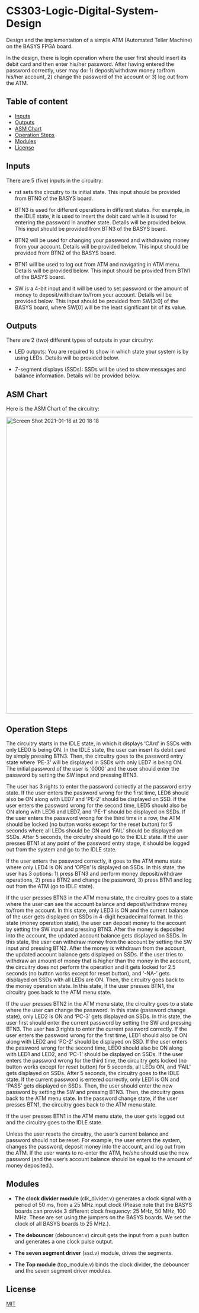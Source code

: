 # CS303-Logic-Digital-System-Design

Design and the implementation of a simple ATM (Automated Teller Machine) on the BASYS FPGA board.

In the design, there is login operation where the user first should insert its debit card and then enter his/her password. After having entered the password correctly, user may do: 1) deposit/withdraw money to/from his/her account, 2) change the password of the account or 3) log out from the ATM. 

## Table of content
* [Inputs](#inputs)
* [Outputs](#outputs)
* [ASM Chart](#asm-chart)
* [Operation Steps](#operation-steps)
* [Modules](#modules)
* [License](#license)

## Inputs

There are 5 (five) inputs in the circuitry:

*	rst sets the circuitry to its initial state. This input should be provided from BTN0 of the BASYS board.

*	BTN3 is used for different operations in different states. For example, in the IDLE state, it is used to insert the debit card while it is used for entering the password in another state. Details will be provided below. This input should be provided from BTN3 of the BASYS board.

*	BTN2 will be used for changing your password and withdrawing money from your account.  Details will be provided below. This input should be provided from BTN2 of the BASYS board.

*	BTN1 will be used to log out from ATM and navigating in ATM menu. Details will be provided below. This input should be provided from BTN1 of the BASYS board.

*	SW is a 4-bit input and it will be used to set password or the amount of money to deposit/withdraw to/from your account. Details will be provided below. This input should be provided from SW[3:0] of the BASYS board, where SW[0] will be the least significant bit of its value.

## Outputs
There are 2 (two) different types of outputs in your circuitry: 

*	LED outputs: You are required to show in which state your system is by using LEDs. Details will be provided below. 

*	7-segment displays (SSDs): SSDs will be used to show messages and balance information. Details will be provided below. 

## ASM Chart
Here is the ASM Chart of the circuitry:

<img width="800" alt="Screen Shot 2021-01-16 at 20 18 18" src="https://user-images.githubusercontent.com/37274614/104818431-aaafe880-5838-11eb-950f-74f31db82f53.png">

## Operation Steps
The circuitry starts in the IDLE state, in which it displays ‘CArd’ in SSDs with only LED0 is being ON. In the IDLE state, the user can insert its debit card by simply pressing BTN3. Then, the circuitry goes to the password entry state where ‘PE-3’ will be displayed in SSDs with only LED7 is being ON. The initial password of the user is ‘0000’ and the user should enter the password by setting the SW input and pressing BTN3.

The user has 3 rights to enter the password correctly at the password entry state. If the user enters the password wrong for the first time, LED6 should also be ON along with LED7 and ‘PE-2’ should be displayed on SSD. If the user enters the password wrong for the second time, LED5 should also be ON along with LED6 and LED7, and ‘PE-1’ should be displayed on SSDs. If the user enters the password wrong for the third time in a row, the ATM should be locked (no button works except for the reset button) for 5 seconds where all LEDs should be ON and ‘FAIL’ should be displayed on SSDs. After 5 seconds, the circuitry should go to the IDLE state. If the user presses BTN1 at any point of the password entry stage, it should be logged out from the system and go to the IDLE state.

If the user enters the password correctly, it goes to the ATM menu state where only LED4 is ON and ‘OPEn’ is displayed on SSDs. In this state, the user has 3 options: 1) press BTN3 and perform money deposit/withdraw operations, 2) press BTN2 and change the password, 3) press BTN1 and log out from the ATM (go to IDLE state).

If the user presses BTN3 in the ATM menu state, the circuitry goes to a state where the user can see the account balance and deposit/withdraw money to/from the account. In this state, only LED3 is ON and the current balance of the user gets displayed on SSDs in 4-digit hexadecimal format. In this state (money operation state), the user can deposit money to the account by setting the SW input and pressing BTN3. After the money is deposited into the account, the updated account balance gets displayed on SSDs. In this state, the user can withdraw money from the account by setting the SW input and pressing BTN2. After the money is withdrawn from the account, the updated account balance gets displayed on SSDs. If the user tries to withdraw an amount of money that is higher than the money in the account, the circuitry does not perform the operation and it gets locked for 2.5 seconds (no button works except for reset button), and ‘-NA-’ gets displayed on SSDs with all LEDs are ON. Then, the circuitry goes back to the money operation state. In this state, if the user presses BTN1, the circuitry goes back to the ATM menu state.

If the user presses BTN2 in the ATM menu state, the circuitry goes to a state where the user can change the password. In this state (password change state), only LED2 is ON and ‘PC-3’ gets displayed on SSDs. In this state, the user first should enter the current password by setting the SW and pressing BTN3. The user has 3 rights to enter the current password correctly. If the user enters the password wrong for the first time, LED1 should also be ON along with LED2 and ‘PC-2’ should be displayed on SSD. If the user enters the password wrong for the second time, LED0 should also be ON along with LED1 and LED2, and ‘PC-1’ should be displayed on SSDs. If the user enters the password wrong for the third time, the circuitry gets locked (no button works except for reset button) for 5 seconds, all LEDs ON, and ‘FAIL’ gets displayed on SSDs. After 5 seconds, the circuitry goes to the IDLE state. If the current password is entered correctly, only LED1 is ON and ‘PASS’ gets displayed on SSDs. Then, the user should enter the new password by setting the SW and pressing BTN3. Then, the circuitry goes back to the ATM menu state. In the password change state, if the user presses BTN1, the circuitry goes back to the ATM menu state.

If the user presses BTN1 in the ATM menu state, the user gets logged out and the circuitry goes to the IDLE state.

Unless the user resets the circuitry, the user’s current balance and password should not be reset. For example, the user enters the system, changes the password, deposit money into the account, and log out from the ATM. If the user wants to re-enter the ATM, he/she should use the new password (and the user’s account balance should be equal to the amount of money deposited.).

## Modules

* **The clock divider module** (clk_divider.v) generates a clock signal with a period of 50 ms, from a 25 MHz input clock (Please note that the BASYS boards can provide 3 different clock frequency: 25 MHz, 50 MHz, 100 MHz. These are set using the jumpers on the BASYS boards. We set the clock of all BASYS boards to 25 MHz.). 

* **The debouncer** (debouncer.v) circuit gets the input from a push button and generates a one clock pulse output.

*	**The seven segment driver** (ssd.v) module, drives the segments.

* **The Top module** (top_module.v) binds the clock divider, the debouncer and the seven segment driver modules.


## License
[MIT](./LICENSE)
